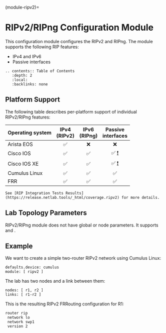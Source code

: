 (module-ripv2)=
# RIPv2/RIPng Configuration Module

This configuration module configures the RIPv2 and RIPng. The module supports the following RIP features:

* IPv4 and IPv6
* Passive interfaces

```eval_rst
.. contents:: Table of Contents
   :depth: 2
   :local:
   :backlinks: none
```

## Platform Support

The following table describes per-platform support of individual RIPv2/RIPng features:

| Operating system      | IPv4<br>(RIPv2) | IPv6<br>(RIPng) | Passive<br>interfaces |
| ------------------ | :-: | :-: | :-: |
| Arista EOS         | ✅  |  ❌  |  ❌  |
| Cisco IOS          | ✅  | ✅  | ✅ [❗](caveats-iosv) |
| Cisco IOS XE       | ✅  | ✅  | ✅ [❗](caveats-iosv) |
| Cumulus Linux      | ✅  | ✅  | ✅  |
| FRR                | ✅  | ✅  | ✅  |

```{tip}
See [RIP Integration Tests Results](https://release.netlab.tools/_html/coverage.ripv2) for more details.
```

## Lab Topology Parameters

RIPv2/RIPng module does not have global or node parameters. It supports [](routing_passive) and [](routing_external).

## Example

We want to create a simple two-router RIPv2 network using Cumulus Linux:

```
defaults.device: cumulus
module: [ ripv2 ]
```

The lab has two nodes and a link between them:
```
nodes: [ r1, r2 ]
links: [ r1-r2 ]
```

This is the resulting RIPv2 FRRouting configuration for R1:

```
router rip
 network lo
 network swp1
 version 2
```
